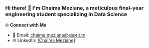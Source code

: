 ### Hi there! 👋 I'm Chaima Meziane, a meticulous final-year engineering student specializing in Data Science 
🌐 **Connect with Me**
- 📧 Email: chaima.meziane@esprit.tn
- 🌐 LinkedIn: [[Chaima Meziane]](https://www.linkedin.com/in/chaima-meziane-664a22240/)

<!--
**Chaima-Meziane/Chaima-Meziane** is a ✨ _special_ ✨ repository because its `README.md` (this file) appears on your GitHub profile.

Here are some ideas to get you started:

- 🔭 I’m currently working on ...
- 🌱 I’m currently learning ...
- 👯 I’m looking to collaborate on ...
- 🤔 I’m looking for help with ...
- 💬 Ask me about ...
- 📫 How to reach me: ...
- 😄 Pronouns: ...
- ⚡ Fun fact: ...
-->
